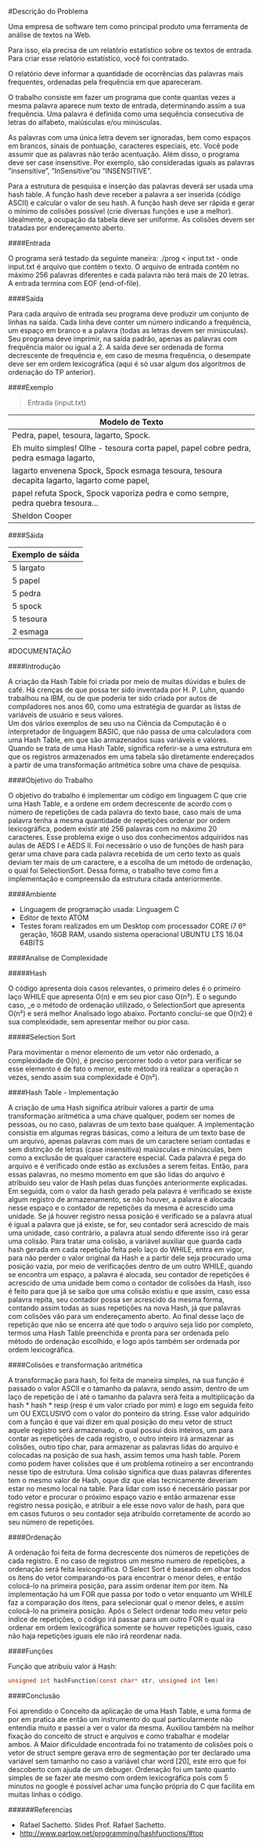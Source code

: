 #Descrição do Problema

Uma empresa de software tem como principal produto uma ferramenta de análise de textos na Web.

Para isso, ela precisa de um relatório estatı́stico sobre os textos de entrada. Para criar esse relatório estatı́stico, você
foi contratado.

O relatório deve informar a quantidade de ocorrências das palavras mais frequentes, ordenadas pela frequência em que apareceram.

O trabalho consiste em fazer um programa que conte quantas vezes a mesma palavra aparece num texto de
entrada, determinando assim a sua frequência. Uma palavra é definida como uma sequência consecutiva de letras
do alfabeto, maiúsculas e/ou minúsculas. 

As palavras com uma única letra devem ser ignoradas, bem como espaços em brancos, sinais de pontuação, caracteres especiais, etc. Você pode assumir que as palavras não terão acentuação. Além disso, o programa deve ser case insensitive. Por exemplo, são consideradas iguais as palavras ”insensitive”, ”InSensitive”ou ”INSENSITIVE”.

Para a estrutura de pesquisa e inserção das palavras deverá ser usada uma hash table. A função hash deve
receber a palavra a ser inserida (código ASCII) e calcular o valor de seu hash. A função hash deve ser rápida e
gerar o mı́nimo de colisões possı́vel (crie diversas funções e use a melhor).
Idealmente, a ocupação da tabela deve ser uniforme. As colisões devem ser tratadas por endereçamento aberto.

####Entrada

O programa será testado da seguinte maneira: ./prog < input.txt - onde input.txt é arquivo que contém o
texto. O arquivo de entrada contém no máximo 256 palavras diferentes e cada palavra não terá mais de 20 letras.
A entrada termina com EOF (end-of-file).

####Saída

Para cada arquivo de entrada seu programa deve produzir um conjunto de linhas na saı́da. Cada linha deve
conter um número indicando a frequência, um espaço em branco e a palavra (todas as letras devem ser minúsculas).
Seu programa deve imprimir, na saı́da padrão, apenas as palavras com frequência maior ou igual a 2. A saı́da
deve ser ordenada de forma decrescente de frequência e, em caso de mesma frequência, o desempate deve ser em
ordem lexicográfica (aqui é só usar algum dos algoritmos de ordenação do TP anterior).

####Exemplo

> Entrada (input.txt)

| Modelo de Texto |
| -------------------------- |
|Pedra, papel, tesoura, lagarto, Spock.
|Eh muito simples! Olhe - tesoura corta papel, papel cobre pedra, pedra esmaga lagarto,|
| lagarto envenena Spock, Spock esmaga tesoura, tesoura decapita lagarto, lagarto come papel,|
|papel refuta Spock, Spock vaporiza pedra e como sempre, pedra quebra tesoura...|
|Sheldon Cooper|

####Sáida

| Exemplo de sáida |
| ------- |
|5 largato|
|5 papel|
|5 pedra|
|5 spock|
|5 tesoura|
|2 esmaga|


#DOCUMENTAÇÃO

####Introdução 

A criação da Hash Table foi criada por meio de muitas dúvidas e bules de café. Há crenças de que possa ter sido inventada por H. P. Luhn, quando trabalhou na IBM, ou de que poderia ter sido criada por autos de compiladores nos anos 60, como uma estratégia de guardar as listas de variáveis de usuário e seus valores.  
Um dos vários exemplos de seu uso na Ciência da Computação é o interpretador de linguagem BASIC, que não passa de uma calculadora com uma Hash Table, em que são armazenados suas variáveis e valores. Quando se trata de uma Hash Table, significa referir-se a uma estrutura em que os registros armazenados em uma tabela são diretamente endereçados a partir de uma transformação aritmética sobre uma chave de pesquisa.

####Objetivo do Trabalho 

O objetivo do trabalho é implementar um código em linguagem C que crie uma Hash Table, e a ordene em ordem decrescente de acordo com o número de repetições de cada palavra do texto base, caso mais de uma palavra tenha a mesma quantidade de repetições ordenar por ordem lexicográfica, podem existir até 256 palavras com no máximo 20 caracteres. Esse problema exige o uso dos conhecimentos adquiridos nas aulas de AEDS I e AEDS II. 
Foi necessário o uso de funções de hash para gerar uma chave para cada palavra recebida de um certo texto as quais deviam ter mais de um caractere, e a escolha de um método de ordenação, o qual foi SelectionSort. Dessa forma, o trabalho teve como fim a implementação e compreensão da estrutura citada anteriormente.

####Ambiente

- Linguagem de programação usada: Linguagem C
- Editor de texto ATOM
- Testes foram realizados em um Desktop com processador CORE i7 6º geração, 16GB RAM, usando sistema operacional UBUNTU LTS 16.04 64BITS 

####Analise de Complexidade

#####Hash

O código apresenta dois casos relevantes, o primeiro deles é o primeiro laço WHILE que apresenta O(n) e em seu pior caso O(n²). E o segundo caso, _e o método de ordenação utilizado, o SelectionSort que apresenta O(n²) e será melhor Analisado logo abaixo. Portanto conclui-se que O(n2) é sua complexidade, sem apresentar melhor ou pior caso.

#####Selection Sort 

Para movimentar o menor elemento de um vetor não ordenado, a complexidade de O(n), é preciso percorrer todo o vetor para verificar se esse elemento é de fato o menor, este método irá realizar a operação n vezes, sendo assim sua complexidade é O(n²).

####Hash Table - Implementação

A criação de uma Hash significa atribuir valores a partir de uma transformação aritmética a uma chave qualquer, podem ser nomes de pessoas, ou no caso, palavras de um texto base qualquer.  A implementação consistia em algumas regras básicas, como a leitura de um texto base de um arquivo, apenas palavras com mais de um caractere seriam contadas e sem distinção de letras (case insensitiva) maiúsculas e minúsculas, bem como a exclusão de qualquer caractere especial.
Cada palavra é pega do arquivo e é verificado onde estão as exclusões a serem feitas. Então, para essas palavras, no mesmo momento em que são lidas do arquivo é atribuído seu valor de Hash pelas duas funções anteriormente explicadas.  Em seguida, com o valor da hash gerado pela palavra é verificado se existe algum registro de armazenamento, se não houver, a palavra é alocada nesse espaço e o contador de repetições da mesma é acrescido uma unidade. Se já houver registro nessa posição é verificado se a palavra atual é igual a palavra que já existe, se for, seu contador será acrescido de mais uma unidade, caso contrário, a palavra atual sendo diferente isso irá gerar uma colisão.  Para tratar uma colisão, a variável auxiliar que guarda cada hash gerada em cada repetição feita pelo laço do WHILE, entra em vigor, para não perder o valor original da Hash e a partir dele seja procurado uma posição vazia, por meio de verificações dentro de um outro WHILE, quando se encontra um espaço, a palavra é alocada, seu contador de repetições é acrescido de uma unidade bem como o contador de colisões da Hash, isso é feito para que já se saiba que uma colisão existiu e que assim, caso essa palavra repita, seu contador possa ser acrescido da mesma forma, contando assim todas as suas repetições na nova Hash, já que palavras com colisões vão para um endereçamento aberto.  Ao final desse laço de repetição que não se encerra até que todo o arquivo seja lido por completo, termos uma Hash Table preenchida e pronta para ser ordenada pelo método de ordenação escolhido, e logo após também ser ordenada por ordem lexicográfica. 

####Colisões e transformação aritmética

A transformação para hash, foi feita de maneira simples, na sua função é passado o valor ASCII e o tamanho da palavra, sendo assim, dentro de um laço de repetição de i até o tamanho da palavra será feita a multiplicação da hash * hash * resp (resp é um valor criado por mim) e logo em seguida feito um OU EXCLUSIVO com o valor do ponteiro da string. Esse valor adquirido com a função é que vai dizer em qual posição do meu vetor de struct aquele registro será armazenado, o qual possui dois inteiros, um para contar as repetições de cada registro, o outro inteiro irá armazenar as colisões, outro tipo char, para armazenar as palavras lidas do arquivo e colocadas na posição de sua hash, assim temos uma hash table. Porem como podem haver colisões que é um problema rotineiro a ser encontrando nesse tipo de estrutura.  Uma colisão significa que duas palavras diferentes tem o mesmo valor de Hash, oque diz que elas tecnicamente deveriam estar no mesmo local na table. Para lidar com isso é necessário passar por todo vetor e procurar o próximo espaço vazio e então armazenar esse registro nessa posição, e atribuir a ele esse novo valor de hash, para que em casos futuros o seu contador seja atribuído corretamente de acordo ao seu número de repetições.

####Ordenação

A ordenação foi feita de forma decrescente dos números de repetições de cada registro. E no caso de registros um mesmo numero de repetições, a ordenação será feita lexicográfica.  O Select Sort é baseado em olhar todos os itens do vetor comparando-os para encontrar o menor deles, e então colocá-lo na primeira posição, para assim ordenar item por item. Na implementação há um FOR que passa por todo o vetor enquanto um WHILE faz a comparação dos itens, para selecionar qual o menor deles, e assim colocá-lo na primeira posição. Após o Select ordenar todo meu vetor pelo índice de repetições, o código irá passar para um outro FOR o qual ira ordenar em ordem lexicográfica somente se houver repetições iguais, caso não haja repetições iguais ele não irá reordenar nada.

####Funções

Função que atribuiu valor á Hash:
```c
unsigned int hashFunction(const char* str, unsigned int len)
```

####Conclusão

Foi aprendido o Conceito da aplicação de uma Hash Table, e uma forma de por em pratica ate então um instrumento do qual particularmente não entendia muito e passei a ver o valor da mesma. Auxiliou também na melhor fixação do conceito de struct e arquivos e como trabalhar e modelar ambos.  A Maior dificuldade encontrada foi no tratamento de colisões pois o vetor de struct sempre gerava erro de segmentação por ter declarado uma variável sem tamanho no caso a variável char word [20], este erro que foi descoberto com ajuda de um debuger.  Ordenação foi um tanto quanto simples de se fazer ate mesmo com ordem lexicográfica pois com 5 minutos no google é possível achar uma função própria do C que facilita em muitas linhas o código. 

######Referencias
- Rafael Sachetto. Slides Prof. Rafael Sachetto.
- http://www.partow.net/programming/hashfunctions/#top
